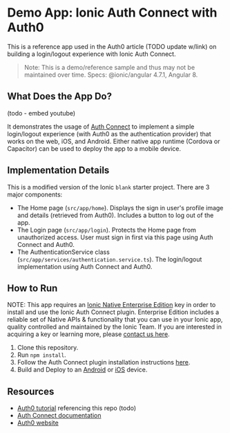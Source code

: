 # Demo App: Ionic Auth Connect with Auth0

This is a reference app used in the Auth0 article (TODO update w/link) on building a login/logout experience with Ionic Auth Connect.

> Note: This is a demo/reference sample and thus may not be maintained over time. Specs: @ionic/angular 4.7.1, Angular 8.

## What Does the App Do?

(todo - embed youtube)

It demonstrates the usage of [Auth Connect](https://ionicframework.com/auth-connect) to implement a simple login/logout experience (with Auth0 as the authentication provider) that works 
on the web, iOS, and Android. Either native app runtime (Cordova or Capacitor) can be used to deploy the app to a mobile device.

## Implementation Details

This is a modified version of the Ionic `blank` starter project. There are 3 major components:

* The Home page (`src/app/home`). Displays the sign in user's profile image and details (retrieved from Auth0). Includes a button to log out of the app.
* The Login page (`src/app/login`). Protects the Home page from unauthorized access. User must sign in first via this page using Auth Connect and Auth0.
* The AuthenticationService class (`src/app/services/authentication.service.ts`). The login/logout implementation using Auth Connect and Auth0.

## How to Run

NOTE: This app requires an [Ionic Native Enterprise Edition](https://ionicframework.com/docs/enterprise) key in order to install and use the Ionic Auth Connect plugin. Enterprise Edition includes a reliable set of Native APIs & functionality that you can use in your Ionic app, quality controlled and maintained by the Ionic Team.
If you are interested in acquiring a key or learning more, please [contact us here](https://ionicframework.com/enterprise/contact).

1) Clone this repository.
2) Run `npm install`.
3) Follow the Auth Connect plugin installation instructions [here](https://ionicframework.com/docs/enterprise/auth-connect).
4) Build and Deploy to an [Android](https://ionicframework.com/docs/building/android) or [iOS](https://ionicframework.com/docs/building/ios) device.

## Resources

* [Auth0 tutorial](todo) referencing this repo (todo)
* [Auth Connect documentation](https://ionicframework.com/docs/enterprise/auth-connect)
* [Auth0 website](https://auth0.com)
